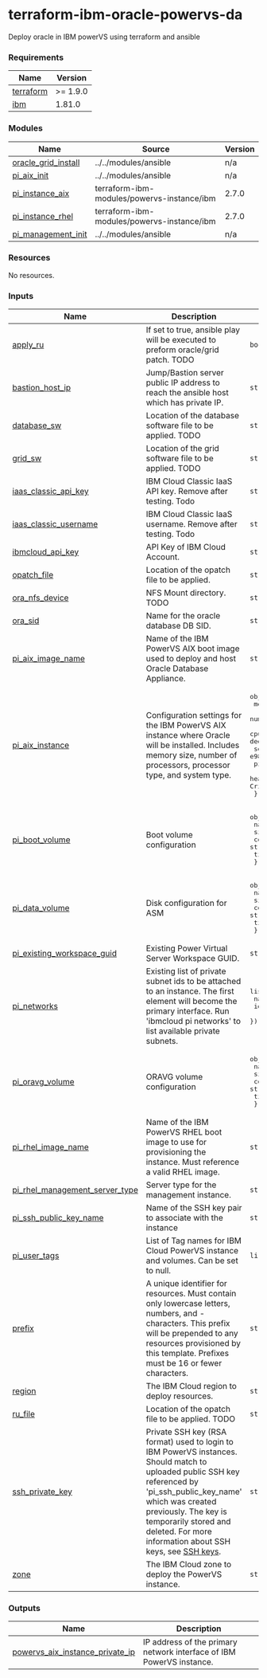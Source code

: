 # terraform-ibm-oracle-powervs-da
Deploy oracle in IBM powerVS using terraform and ansible
<!-- BEGINNING OF PRE-COMMIT-TERRAFORM DOCS HOOK -->
### Requirements

| Name | Version |
|------|---------|
| <a name="requirement_terraform"></a> [terraform](#requirement\_terraform) | >= 1.9.0 |
| <a name="requirement_ibm"></a> [ibm](#requirement\_ibm) | 1.81.0 |

### Modules

| Name | Source | Version |
|------|--------|---------|
| <a name="module_oracle_install"></a> [oracle\_grid\_install](#module\_oracle\_grid\_install) | ../../modules/ansible | n/a |
| <a name="module_pi_aix_init"></a> [pi\_aix\_init](#module\_pi\_aix\_init) | ../../modules/ansible | n/a |
| <a name="module_pi_instance_aix"></a> [pi\_instance\_aix](#module\_pi\_instance\_aix) | terraform-ibm-modules/powervs-instance/ibm | 2.7.0 |
| <a name="module_pi_instance_rhel"></a> [pi\_instance\_rhel](#module\_pi\_instance\_rhel) | terraform-ibm-modules/powervs-instance/ibm | 2.7.0 |
| <a name="module_pi_management_init"></a> [pi\_management\_init](#module\_pi\_management\_init) | ../../modules/ansible | n/a |

### Resources

No resources.

### Inputs

| Name | Description | Type | Default | Required |
|------|-------------|------|---------|:--------:|
| <a name="input_apply_ru"></a> [apply\_ru](#input\_apply\_ru) | If set to true, ansible play will be executed to preform oracle/grid patch. TODO | `bool` | n/a | yes |
| <a name="input_bastion_host_ip"></a> [bastion\_host\_ip](#input\_bastion\_host\_ip) | Jump/Bastion server public IP address to reach the ansible host which has private IP. | `string` | n/a | yes |
| <a name="input_database_sw"></a> [database\_sw](#input\_database\_sw) | Location of the database software file to be applied. TODO | `string` | n/a | yes |
| <a name="input_grid_sw"></a> [grid\_sw](#input\_grid\_sw) | Location of the grid software file to be applied. TODO | `string` | n/a | yes |
| <a name="input_iaas_classic_api_key"></a> [iaas\_classic\_api\_key](#input\_iaas\_classic\_api\_key) | IBM Cloud Classic IaaS API key. Remove after testing. Todo | `string` | n/a | yes |
| <a name="input_iaas_classic_username"></a> [iaas\_classic\_username](#input\_iaas\_classic\_username) | IBM Cloud Classic IaaS username. Remove after testing. Todo | `string` | n/a | yes |
| <a name="input_ibmcloud_api_key"></a> [ibmcloud\_api\_key](#input\_ibmcloud\_api\_key) | API Key of IBM Cloud Account. | `string` | n/a | yes |
| <a name="input_opatch_file"></a> [opatch\_file](#input\_opatch\_file) | Location of the opatch file to be applied. | `string` | n/a | yes |
| <a name="input_ora_nfs_device"></a> [ora\_nfs\_device](#input\_ora\_nfs\_device) | NFS Mount directory. TODO | `string` | n/a | yes |
| <a name="input_ora_sid"></a> [ora\_sid](#input\_ora\_sid) | Name for the oracle database DB SID. | `string` | n/a | yes |
| <a name="input_pi_aix_image_name"></a> [pi\_aix\_image\_name](#input\_pi\_aix\_image\_name) | Name of the IBM PowerVS AIX boot image used to deploy and host Oracle Database Appliance. | `string` | n/a | yes |
| <a name="input_pi_aix_instance"></a> [pi\_aix\_instance](#input\_pi\_aix\_instance) | Configuration settings for the IBM PowerVS AIX instance where Oracle will be installed. Includes memory size, number of processors, processor type, and system type. | <pre>object({<br/>    memory_size       = number # Memory size in GB<br/>    number_processors = number # Number of virtual processors<br/>    cpu_proc_type     = string # Processor type: shared, capped, or dedicated<br/>    server_type       = string # System type (e.g., s922, e980)<br/>    pin_policy        = string # Pin policy (e.g., hard, soft)<br/>    health_status     = string # Health status (e.g., OK, Warning, Critical)<br/>  })</pre> | <pre>{<br/>  "cpu_proc_type": "shared",<br/>  "health_status": "OK",<br/>  "memory_size": "8",<br/>  "number_processors": "1",<br/>  "pin_policy": "hard",<br/>  "server_type": "s922"<br/>}</pre> | no |
| <a name="input_pi_boot_volume"></a> [pi\_boot\_volume](#input\_pi\_boot\_volume) | Boot volume configuration | <pre>object({<br/>    name  = string<br/>    size  = string<br/>    count = string<br/>    tier  = string<br/>  })</pre> | <pre>{<br/>  "count": "1",<br/>  "name": "exboot",<br/>  "size": "40",<br/>  "tier": "tier1"<br/>}</pre> | no |
| <a name="input_pi_data_volume"></a> [pi\_data\_volume](#input\_pi\_data\_volume) | Disk configuration for ASM | <pre>object({<br/>    name  = string<br/>    size  = string<br/>    count = string<br/>    tier  = string<br/>  })</pre> | <pre>{<br/>  "count": "1",<br/>  "name": "DATA",<br/>  "size": "20",<br/>  "tier": "tier1"<br/>}</pre> | no |
| <a name="input_pi_existing_workspace_guid"></a> [pi\_existing\_workspace\_guid](#input\_pi\_existing\_workspace\_guid) | Existing Power Virtual Server Workspace GUID. | `string` | n/a | yes |
| <a name="input_pi_networks"></a> [pi\_networks](#input\_pi\_networks) | Existing list of private subnet ids to be attached to an instance. The first element will become the primary interface. Run 'ibmcloud pi networks' to list available private subnets. | <pre>list(object({<br/>    name = string<br/>    id   = string<br/>  }))</pre> | `[]` | no |
| <a name="input_pi_oravg_volume"></a> [pi\_oravg\_volume](#input\_pi\_oravg\_volume) | ORAVG volume configuration | <pre>object({<br/>    name  = string<br/>    size  = string<br/>    count = string<br/>    tier  = string<br/>  })</pre> | <pre>{<br/>  "count": "1",<br/>  "name": "oravg",<br/>  "size": "100",<br/>  "tier": "tier1"<br/>}</pre> | no |
| <a name="input_pi_rhel_image_name"></a> [pi\_rhel\_image\_name](#input\_pi\_rhel\_image\_name) | Name of the IBM PowerVS RHEL boot image to use for provisioning the instance. Must reference a valid RHEL image. | `string` | n/a | yes |
| <a name="input_pi_rhel_management_server_type"></a> [pi\_rhel\_management\_server\_type](#input\_pi\_rhel\_management\_server\_type) | Server type for the management instance. | `string` | n/a | yes |
| <a name="input_pi_ssh_public_key_name"></a> [pi\_ssh\_public\_key\_name](#input\_pi\_ssh\_public\_key\_name) | Name of the SSH key pair to associate with the instance | `string` | n/a | yes |
| <a name="input_pi_user_tags"></a> [pi\_user\_tags](#input\_pi\_user\_tags) | List of Tag names for IBM Cloud PowerVS instance and volumes. Can be set to null. | `list(string)` | `null` | no |
| <a name="input_prefix"></a> [prefix](#input\_prefix) | A unique identifier for resources. Must contain only lowercase letters, numbers, and - characters. This prefix will be prepended to any resources provisioned by this template. Prefixes must be 16 or fewer characters. | `string` | n/a | yes |
| <a name="input_region"></a> [region](#input\_region) | The IBM Cloud region to deploy resources. | `string` | n/a | yes |
| <a name="input_ru_file"></a> [ru\_file](#input\_ru\_file) | Location of the opatch file to be applied. TODO | `string` | `"/repos/binaries/RU19.27/p37641958_190000_AIX64-5L.zip"` | no |
| <a name="input_ssh_private_key"></a> [ssh\_private\_key](#input\_ssh\_private\_key) | Private SSH key (RSA format) used to login to IBM PowerVS instances. Should match to uploaded public SSH key referenced by 'pi\_ssh\_public\_key\_name' which was created previously. The key is temporarily stored and deleted. For more information about SSH keys, see [SSH keys](https://cloud.ibm.com/docs/vpc?topic=vpc-ssh-keys). | `string` | n/a | yes |
| <a name="input_zone"></a> [zone](#input\_zone) | The IBM Cloud zone to deploy the PowerVS instance. | `string` | n/a | yes |

### Outputs

| Name | Description |
|------|-------------|
| <a name="output_powervs_aix_instance_private_ip"></a> [powervs\_aix\_instance\_private\_ip](#output\_powervs\_aix\_instance\_private\_ip) | IP address of the primary network interface of IBM PowerVS instance. |
<!-- END OF PRE-COMMIT-TERRAFORM DOCS HOOK -->
